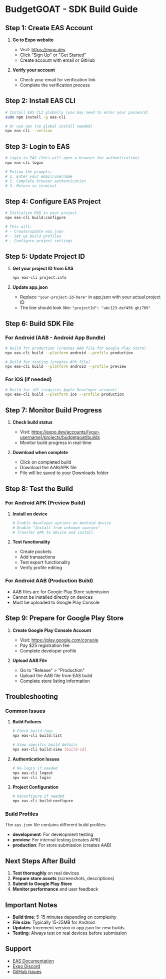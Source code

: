 # BudgetGOAT - SDK Build Guide

## Step 1: Create EAS Account

1. **Go to Expo website**
   - Visit: https://expo.dev
   - Click "Sign Up" or "Get Started"
   - Create account with email or GitHub

2. **Verify your account**
   - Check your email for verification link
   - Complete the verification process

## Step 2: Install EAS CLI

```bash
# Install EAS CLI globally (you may need to enter your password)
sudo npm install -g eas-cli

# Or use npx (no global install needed)
npx eas-cli --version
```

## Step 3: Login to EAS

```bash
# Login to EAS (this will open a browser for authentication)
npx eas-cli login

# Follow the prompts:
# 1. Enter your email/username
# 2. Complete browser authentication
# 3. Return to terminal
```

## Step 4: Configure EAS Project

```bash
# Initialize EAS in your project
npx eas-cli build:configure

# This will:
# - Create/update eas.json
# - Set up build profiles
# - Configure project settings
```

## Step 5: Update Project ID

1. **Get your project ID from EAS**
   ```bash
   npx eas-cli project:info
   ```

2. **Update app.json**
   - Replace `"your-project-id-here"` in app.json with your actual project ID
   - The line should look like: `"projectId": "abc123-def456-ghi789"`

## Step 6: Build SDK File

### For Android (AAB - Android App Bundle)
```bash
# Build for production (creates AAB file for Google Play Store)
npx eas-cli build --platform android --profile production

# Build for testing (creates APK file)
npx eas-cli build --platform android --profile preview
```

### For iOS (if needed)
```bash
# Build for iOS (requires Apple Developer account)
npx eas-cli build --platform ios --profile production
```

## Step 7: Monitor Build Progress

1. **Check build status**
   - Visit: https://expo.dev/accounts/[your-username]/projects/budgetgoat/builds
   - Monitor build progress in real-time

2. **Download when complete**
   - Click on completed build
   - Download the AAB/APK file
   - File will be saved to your Downloads folder

## Step 8: Test the Build

### For Android APK (Preview Build)
1. **Install on device**
   ```bash
   # Enable developer options on Android device
   # Enable "Install from unknown sources"
   # Transfer APK to device and install
   ```

2. **Test functionality**
   - Create pockets
   - Add transactions
   - Test export functionality
   - Verify profile editing

### For Android AAB (Production Build)
- AAB files are for Google Play Store submission
- Cannot be installed directly on devices
- Must be uploaded to Google Play Console

## Step 9: Prepare for Google Play Store

1. **Create Google Play Console Account**
   - Visit: https://play.google.com/console
   - Pay $25 registration fee
   - Complete developer profile

2. **Upload AAB File**
   - Go to "Release" > "Production"
   - Upload the AAB file from EAS build
   - Complete store listing information

## Troubleshooting

### Common Issues

1. **Build Failures**
   ```bash
   # Check build logs
   npx eas-cli build:list
   
   # View specific build details
   npx eas-cli build:view [build-id]
   ```

2. **Authentication Issues**
   ```bash
   # Re-login if needed
   npx eas-cli logout
   npx eas-cli login
   ```

3. **Project Configuration**
   ```bash
   # Reconfigure if needed
   npx eas-cli build:configure
   ```

### Build Profiles

The `eas.json` file contains different build profiles:

- **development**: For development testing
- **preview**: For internal testing (creates APK)
- **production**: For store submission (creates AAB)

## Next Steps After Build

1. **Test thoroughly** on real devices
2. **Prepare store assets** (screenshots, descriptions)
3. **Submit to Google Play Store**
4. **Monitor performance** and user feedback

## Important Notes

- **Build time**: 5-15 minutes depending on complexity
- **File size**: Typically 15-25MB for Android
- **Updates**: Increment version in app.json for new builds
- **Testing**: Always test on real devices before submission

## Support

- [EAS Documentation](https://docs.expo.dev/build/introduction/)
- [Expo Discord](https://chat.expo.dev/)
- [GitHub Issues](https://github.com/expo/expo/issues)
